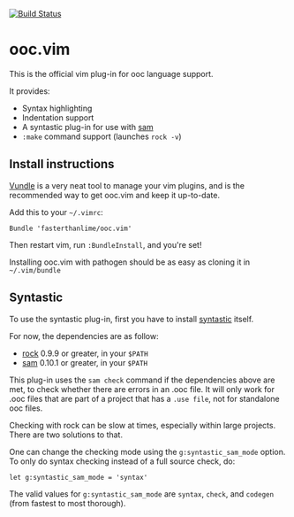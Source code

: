 
[![Build Status](https://travis-ci.org/fasterthanlime/ooc.vim.png?branch=master)](https://travis-ci.org/fasterthanlime/ooc.vim)

# ooc.vim

This is the official vim plug-in for ooc language support.

It provides:

  * Syntax highlighting
  * Indentation support
  * A syntastic plug-in for use with [sam][sam]
  * `:make` command support (launches `rock -v`)

## Install instructions

[Vundle][vundle] is a very neat tool to manage your vim plugins, and
is the recommended way to get ooc.vim and keep it up-to-date.

Add this to your `~/.vimrc`:

```viml
Bundle 'fasterthanlime/ooc.vim'
```

Then restart vim, run `:BundleInstall`, and you're set!

Installing ooc.vim with pathogen should be as easy as cloning it in
`~/.vim/bundle`

## Syntastic

To use the syntastic plug-in, first you have to install [syntastic][syntastic]
itself.

For now, the dependencies are as follow:

  * [rock][rock] 0.9.9 or greater, in your `$PATH`
  * [sam][sam] 0.10.1 or greater, in your `$PATH`

This plug-in uses the `sam check` command if the dependencies above are met, to
check whether there are errors in an .ooc file. It will only work for .ooc files
that are part of a project that has a `.use file`, not for standalone ooc files.

Checking with rock can be slow at times, especially within large projects. There
are two solutions to that.

One can change the checking mode using the `g:syntastic_sam_mode` option. To only
do syntax checking instead of a full source check, do:

```viml
let g:syntastic_sam_mode = 'syntax'
```

The valid values for `g:syntastic_sam_mode` are `syntax`, `check`, and `codegen`
(from fastest to most thorough).

[vundle]: https://github.com/gmarik/vundle
[syntastic]: https://github.com/scrooloose/syntastic
[rock]: https://github.com/fasterthanlime/rock
[sam]: https://github.com/fasterthanlime/sam

